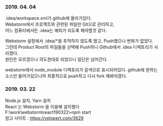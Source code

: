 ### 2019. 04. 04
.idea/workspace.xml가 github에 올라가있다.  
Webstorm에서 프로젝트와 관련된 파일만 Git으로 관리하고,  
어느 컴퓨터에서든 .idea는 예외가 되도록 해야할것 같다.  

Webstorm 설정에서 .idea/*을 추적하지 않도록 했고, Push했으나 변화가 없었다.  
그런데 Product Root의 파일들을 선택해 Push하니 Github에서 .idea 디렉토리가 사라졌다.  
원인은 모르겠으나 의도한대로 되었으니 일단은 넘어간다.

webstorm에서 node_module 디렉토리가 갈색으로 표시되어있다.
github에 원하는 소스만 들어가있으니까 최종적으로 push하고 다시 fork 해봐야겠다.

### 2019. 03. 22
Node.js 설치, Yarn 설치  
React 는 Webstorm 을 이용해 설치했다  
F:\work\webstorm\react190322>npm start  
참고 사이트 : https://velopert.com/3629
